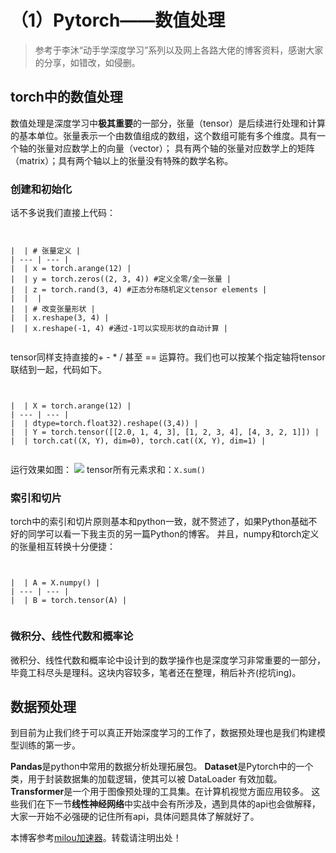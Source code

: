 
# （1）Pytorch——数值处理



> 参考于李沐“动手学深度学习”系列以及网上各路大佬的博客资料，感谢大家的分享，如错改，如侵删。


## torch中的数值处理


数值处理是深度学习中**极其重要**的一部分，张量（tensor）是后续进行处理和计算的基本单位。张量表示一个由数值组成的数组，这个数组可能有多个维度。具有一个轴的张量对应数学上的向量（vector）；
具有两个轴的张量对应数学上的矩阵（matrix）；具有两个轴以上的张量没有特殊的数学名称。


### 创建和初始化


话不多说我们直接上代码：



```


|  | # 张量定义 |
| --- | --- |
|  | x = torch.arange(12) |
|  | y = torch.zeros((2, 3, 4)) #定义全零/全一张量 |
|  | z = torch.rand(3, 4) #正态分布随机定义tensor elements |
|  |  |
|  | # 改变张量形状 |
|  | x.reshape(3, 4) |
|  | x.reshape(-1, 4) #通过-1可以实现形状的自动计算 |


```

tensor同样支持直接的\+ \- \* / 甚至 \=\= 运算符。我们也可以按某个指定轴将tensor联结到一起，代码如下。



```


|  | X = torch.arange(12) |
| --- | --- |
|  | dtype=torch.float32).reshape((3,4)) |
|  | Y = torch.tensor([[2.0, 1, 4, 3], [1, 2, 3, 4], [4, 3, 2, 1]]) |
|  | torch.cat((X, Y), dim=0), torch.cat((X, Y), dim=1) |


```

运行效果如图：
![](https://img2024.cnblogs.com/blog/2988059/202411/2988059-20241111100436846-1909706420.png)
tensor所有元素求和：`X.sum()`


### 索引和切片


torch中的索引和切片原则基本和python一致，就不赘述了，如果Python基础不好的同学可以看一下我主页的另一篇Python的博客。
并且，numpy和torch定义的张量相互转换十分便捷：



```


|  | A = X.numpy() |
| --- | --- |
|  | B = torch.tensor(A) |


```

### 微积分、线性代数和概率论


微积分、线性代数和概率论中设计到的数学操作也是深度学习非常重要的一部分，毕竟工科尽头是理科。这块内容较多，笔者还在整理，稍后补齐(挖坑ing)。


## 数据预处理


到目前为止我们终于可以真正开始深度学习的工作了，数据预处理也是我们构建模型训练的第一步。


**Pandas**是python中常用的数据分析处理拓展包。
**Dataset**是Pytorch中的一个类，用于封装数据集的加载逻辑，使其可以被 DataLoader 有效加载。
**Transformer**是一个用于图像预处理的工具集。在计算机视觉方面应用较多。
这些我们在下一节**线性神经网络**中实战中会有所涉及，遇到具体的api也会做解释，大家一开始不必强硬的记住所有api，具体问题具体了解就好了。


 本博客参考[milou加速器](https://xinminxuehui.org)。转载请注明出处！
